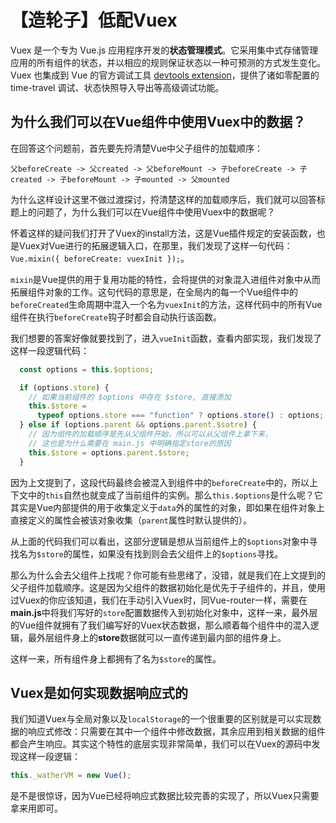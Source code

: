 # 【造轮子】低配Vuex

Vuex 是一个专为 Vue.js 应用程序开发的**状态管理模式**。它采用集中式存储管理应用的所有组件的状态，并以相应的规则保证状态以一种可预测的方式发生变化。Vuex 也集成到 Vue 的官方调试工具 [devtools extension](https://github.com/vuejs/vue-devtools)，提供了诸如零配置的 time-travel 调试、状态快照导入导出等高级调试功能。



## 为什么我们可以在Vue组件中使用Vuex中的数据？

在回答这个问题前，首先要先捋清楚Vue中父子组件的加载顺序：

```
父beforeCreate -> 父created -> 父beforeMount -> 子beforeCreate -> 子created -> 子beforeMount -> 子mounted -> 父mounted
```

为什么这样设计这里不做过渡探讨，捋清楚这样的加载顺序后，我们就可以回答标题上的问题了，为什么我们可以在Vue组件中使用Vuex中的数据呢？

怀着这样的疑问我们打开了Vuex的install方法，这是Vue插件规定的安装函数，也是Vuex对Vue进行的拓展逻辑入口，在那里，我们发现了这样一句代码：`Vue.mixin({ beforeCreate: vuexInit });`。

`mixin`是Vue提供的用于复用功能的特性，会将提供的对象混入进组件对象中从而拓展组件对象的工作。这句代码的意思是，在全局内的每一个Vue组件中的`beforeCreated`生命周期中混入一个名为`vuexInit`的方法，这样代码中的所有Vue组件在执行`beforeCreate`钩子时都会自动执行该函数。

我们想要的答案好像就要找到了，进入`vueInit`函数，查看内部实现，我们发现了这样一段逻辑代码：

```js
  const options = this.$options;

  if (options.store) {
    // 如果当前组件的 $options 中存在 $store, 直接添加
    this.$store =
      typeof options.store === "function" ? options.store() : options;
  } else if (options.parent && options.parent.$sotre) {
    // 因为组件的加载顺序是先从父组件开始，所以可以从父组件上拿下来，
    // 这也是为什么需要在 main.js 中明确指定store的原因
    this.$store = options.parent.$store;
  }
```

因为上文提到了，这段代码最终会被混入到组件中的`beforeCreate`中的，所以上下文中的`this`自然也就变成了当前组件的实例。那么`this.$options`是什么呢？它其实是Vue内部提供的用于收集定义于`data`外的属性的对象，即如果在组件对象上直接定义的属性会被该对象收集（`parent`属性时默认提供的）。

从上面的代码我们可以看出，这部分逻辑是想从当前组件上的`$options`对象中寻找名为`$store`的属性，如果没有找到则会去父组件上的`$options`寻找。

那么为什么会去父组件上找呢？你可能有些思绪了，没错，就是我们在上文提到的父子组件加载顺序。这是因为父组件的数据初始化是优先于子组件的，并且，使用过Vuex的你应该知道，我们在手动引入Vuex时，同Vue-router一样，需要在**main.js**中将我们写好的`store`配置数据传入到初始化对象中，这样一来，最外层的Vue组件就拥有了我们编写好的Vuex状态数据，那么顺着每个组件中的混入逻辑，最外层组件身上的**store**数据就可以一直传递到最内部的组件身上。

这样一来，所有组件身上都拥有了名为`$store`的属性。



## Vuex是如何实现数据响应式的

我们知道Vuex与全局对象以及`localStorage`的一个很重要的区别就是可以实现数据的响应式修改：只需要在其中一个组件中修改数据，其余应用到相关数据的组件都会产生响应。其实这个特性的底层实现非常简单，我们可以在Vuex的源码中发现这样一段逻辑：

```js
this._watherVM = new Vue();
```

是不是很惊讶，因为Vue已经将响应式数据比较完善的实现了，所以Vuex只需要拿来用即可。